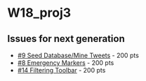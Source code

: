 # W18_proj3

## Issues for next generation
* [#9 Seed Database/Mine Tweets](https://github.com/ucsb-cs56-projects/cs56-utilities-iv-emergency-dispatch/issues/9) - 200 pts
* [#8 Emergency Markers](https://github.com/ucsb-cs56-projects/cs56-utilities-iv-emergency-dispatch/issues/8) - 200 pts
* [#14 Filtering Toolbar](https://github.com/ucsb-cs56-projects/cs56-utilities-iv-emergency-dispatch/issues/14) - 200 pts